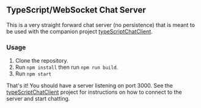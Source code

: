## TypeScript/WebSocket Chat Server ##

This is a very straight forward chat server (no persistence) that is meant to be
used with the companion project [typeScriptChatClient](https://github.com/reshu07/chatapp/tree/master/typeScriptChatServer).

### Usage ###

1. Clone the repository.
2. Run `npm install` then run `npm run build`.
3. Run `npm start`  

That's it! You should have a server listening on port 3000. See the [typeScriptChatClient](https://github.com/reshu07/chatapp/tree/master/typeScriptChatClient)
project for instructions on how to connect to the server and start chatting.
